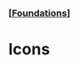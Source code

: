 ### [[Foundations](./translated-human-interface-guidelines-markdown/foundations.md)]  
  
# **Icons**  

